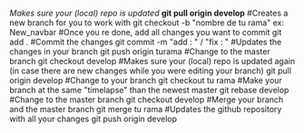 *Makes sure your (local) repo is updated*
**git pull origin develop**
#Creates a new branch for you to work with
git checkout -b "nombre de tu rama" ex: New_navbar
#Once you re done, add all changes you want to commit
git add .
#Commit the changes
git commit -m "add : " / "fix : "
#Updates the changes in your branch
git push origin turama
#Change to the master branch
git checkout develop
#Makes sure your (local) repo is updated again (in case there are new changes while you were editing your branch)
git pull origin develop
#Change to your branch
git checkout tu rama
#Make your branch at the same "timelapse" than the newest master
git rebase develop
#Change to the master branch
git checkout develop
#Merge your branch and the master branch
git merge tu rama
#Updates the github repository with all your changes
git push origin develop
